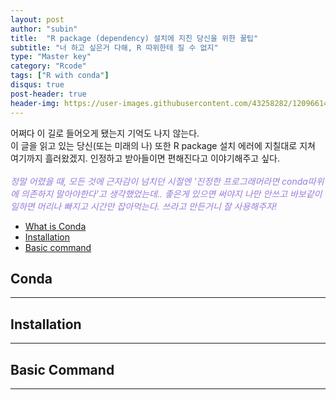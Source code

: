 ```yaml
---
layout: post
author: "subin"
title:  "R package (dependency) 설치에 지친 당신을 위한 꿀팁"
subtitle: "너 하고 싶은거 다해, R 따위한테 질 수 없지"
type: "Master key"
category: "Rcode"
tags: ["R with conda"]
disqus: true
post-header: true
header-img: https://user-images.githubusercontent.com/43258282/120966147-c80e3080-c7a0-11eb-8a24-c11ea43862d2.jpg
---
```


어쩌다 이 길로 들어오게 됐는지 기억도 나지 않는다. <br/>
이 글을 읽고 있는 당신(또는 미래의 나) 또한 R package 설치 에러에 지칠대로 지쳐 여기까지 흘러왔겠지. 인정하고 받아들이면 편해진다고 이야기해주고 싶다.<br/><br/>
<span style="color:#997ADB"> *정말 어렸을 때, 모든 것에 근자감이 넘치던 시절엔 '진정한 프로그래머라면 conda따위에 의존하지 말아야한다'고 생각했었는데.. 좋은게 있으면 써야지 나만 안쓰고 바보같이 일하면 머리나 빠지고 시간만 잡아먹는다. 쓰라고 만든거니 잘 사용해주자!* </span><br/>

- [What is Conda](#conda)
- [Installation](#installation)
- [Basic command](#basic-command)

## Conda
---

## Installation
---

## Basic Command
---

